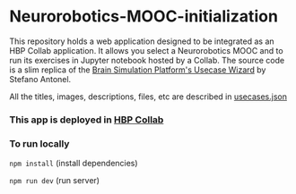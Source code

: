 # Neurorobotics-MOOC-initialization
This repository holds a web application designed to be integrated as an HBP Collab application. It allows you select a Neurorobotics MOOC and to run its exercises in Jupyter notebook hosted by a Collab. 
The source code is a slim replica of the [Brain Simulation Platform's Usecase Wizard](https://github.com/antonelepfl/usecases) by Stefano Antonel.

All the titles, images, descriptions, files, etc are described in [usecases.json](/src/assets/config_files/usecases.json)

### This app is deployed in [HBP Collab](https://collab.humanbrainproject.eu/#/collab/1655/nav/66850)

### To run locally
``` npm install ``` (install dependencies)

``` npm run dev ``` (run server)
